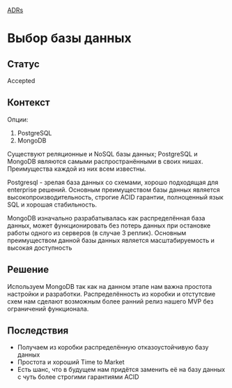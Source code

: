 [ADRs](../chapters/11-adr.md)

# Выбор базы данных

## Статус

Accepted

## Контекст

Опции:
1. PostgreSQL
1. MongoDB

Существуют реляционные и NoSQL базы данных; PostgreSQL и MongoDB являются самыми распространёнными в своих нишах. Преимущества каждой из них всем известны.

Postgresql - зрелая база данных со схемами, хорошо подходящая для enterprise решений.
Основным преимуществом базы данных является высокопроизводительность, строгие ACID гарантии, полноценный язык SQL и хорошая стабильность.

MongoDB изначально разрабатывалась как распределённая база данных, может функционировать без потерь данных при остановке работы одного из серверов (в случае 3 реплик). Основным преимуществом данной базы данных является масштабируемость и высокая доступность



## Решение

Используем MongoDB так как на данном этапе нам важна простота настройки и разработки. Распределённость из коробки и отстутсвие схем нам сделают возможным более ранний релиз нашего MVP без ограничений функционала.

## Последствия

* Получаем из коробки распределённую отказоустойчивую базу данных
* Простота и хороший Time to Market
* Есть шанс, что в будущем нам придётся заменить её на базу данных с чуть более строгими гарантиями ACID
